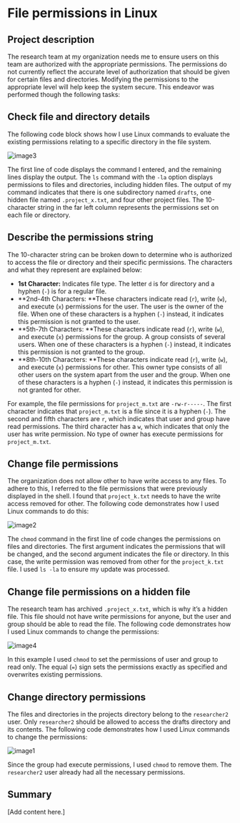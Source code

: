 <!-----

Yay, no errors, warnings, or alerts!

Conversion time: 0.7 seconds.


Using this Markdown file:

1. Paste this output into your source file.
2. See the notes and action items below regarding this conversion run.
3. Check the rendered output (headings, lists, code blocks, tables) for proper
   formatting and use a linkchecker before you publish this page.

Conversion notes:

* Docs to Markdown version 1.0β34
* Sat Sep 30 2023 13:58:36 GMT-0700 (PDT)
* Source doc: File permissions in Linux
----->



# File permissions in Linux


## Project description

The research team at my organization needs me to ensure users on this team are authorized with the appropriate permissions. The permissions do not currently reflect the accurate level of authorization that should be given for certain files and directories. Modifying the permissions to the appropriate level will help keep the system secure. This endeavor was performed though the following tasks:  


## Check file and directory details

The following code block shows how I use Linux commands to evaluate the existing permissions relating to a specific directory in the file system.

![image3](https://github.com/markach151/LinuxFilePermissions/assets/84886088/981b9748-668b-452d-8627-4323576f9426)

The first line of code displays the command I entered, and the remaining lines display the output. The `ls` command with the `-la` option displays permissions to files and directories, including hidden files. The output of my command indicates that there is one subdirectory named `drafts`, one hidden file named `.project_x.txt`, and four other project files. The 10-character string in the far left column represents the permissions set on each file or directory. 


## Describe the permissions string

The 10-character string can be broken down to determine who is authorized to access the file or directory and their specific permissions. The characters and what they represent are explained below: 



* **1st Character:** Indicates file type. The letter `d` is for directory and a hyphen (`-`) is for a regular file.
* **2nd-4th Characters: **These characters indicate read (`r`), write (`w`), and execute (`x`) permissions for the user. The user is the owner of the file. When one of these characters is a hyphen (`-`) instead, it indicates this permission is not granted to the user. 
* **5th-7th Characters: **These characters indicate read (`r`), write (`w`), and execute (`x`) permissions for the group. A group consists of several users. When one of these characters is a hyphen (`-`) instead, it indicates this permission is not granted to the group.
* **8th-10th Characters: **These characters indicate read (`r`), write (`w`), and execute (`x`) permissions for other. This owner type consists of all other users on the system apart from the user and the group. When one of these characters is a hyphen (`-`) instead, it indicates this permission is not granted for other. 

For example, the file permissions for `project_m.txt` are  `-rw-r-----`. The first character indicates that `project_m.txt` is a file since it is a hyphen (`-`). The second and fifth characters are `r`, which indicates that user and group have read permissions. The third character has a `w`, which indicates that only the user has write permission. No type of owner has execute permissions for `project_m.txt`. 


## Change file permissions

The organization does not allow other to have write access to any files. To adhere to this, I referred to the file permissions that were previously displayed in the shell. I found that `project_k.txt` needs to have the write access removed for other. The following code demonstrates how I used Linux commands to do this: 

![image2](https://github.com/markach151/LinuxFilePermissions/assets/84886088/6c98c9eb-c722-4dd4-bbc2-14e02f0f2a5e)

The `chmod` command in the first line of code changes the permissions on files and directories. The first argument indicates the permissions that will be changed, and the second argument indicates the file or directory. In this case, the write permission was removed from other for the `project_k.txt` file. I used `ls -la` to ensure my update was processed. 


## Change file permissions on a hidden file

The research team has archived `.project_x.txt`, which is why it’s a hidden file. This file should not have write permissions for anyone, but the user and group should be able to read the file. The following code demonstrates how I used Linux commands to change the permissions: 

![image4](https://github.com/markach151/LinuxFilePermissions/assets/84886088/9112fab4-99d9-4ab5-b176-9d029be9ab75)

In this example I used `chmod` to set the permissions of user and group to read only. The equal (`=`) sign sets the permissions exactly as specified and overwrites existing permissions. 


## Change directory permissions

The files and directories in the projects directory belong to the `researcher2` user. Only `researcher2` should be allowed to access the drafts directory and its contents. The following code demonstrates how I used Linux commands to change the permissions: 

![image1](https://github.com/markach151/LinuxFilePermissions/assets/84886088/83e73e69-f3a9-44fe-80e9-5437cf99d9e4)

Since the group had execute permissions, I used `chmod` to remove them. The `researcher2` user already had all the necessary permissions. 


## Summary

[Add content here.]

